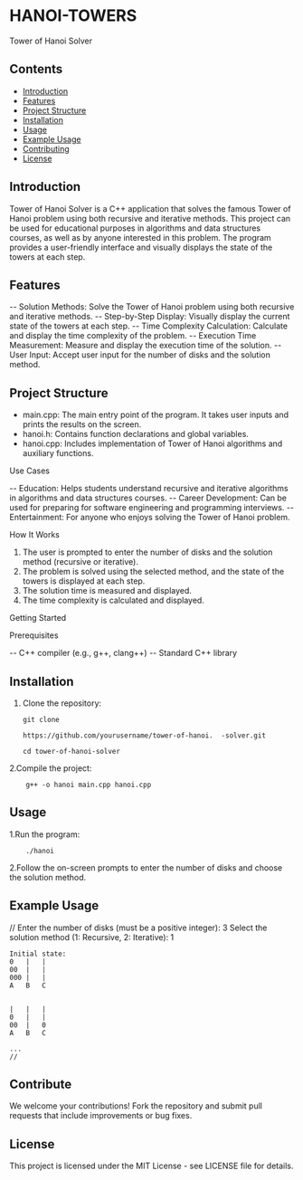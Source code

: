 # HANOI-TOWERS 

Tower of Hanoi Solver
## Contents
- [Introduction](#introduction)
- [Features](#features)
- [Project Structure](#project-structure)
- [Installation](#installation)
- [Usage](#usage)
- [Example Usage](#example-usage)
- [Contributing](#contributing)
- [License](#license)

## Introduction

Tower of Hanoi Solver is a C++ application that solves the famous Tower of Hanoi problem using both recursive and iterative methods. This project can be used for educational purposes in algorithms and data structures courses, as well as by anyone interested in this problem. The program provides a user-friendly interface and visually displays the state of the towers at each step.

## Features

-- Solution Methods: Solve the Tower of Hanoi problem using both recursive and iterative methods.
-- Step-by-Step Display: Visually display the current state of the towers at each step.
-- Time Complexity Calculation: Calculate and display the time complexity of the problem.
-- Execution Time Measurement: Measure and display the execution time of the solution.
-- User Input: Accept user input for the number of disks and the solution method.

  
## Project Structure

- main.cpp: The main entry point of the program. It takes user inputs and prints the results on the screen.
- hanoi.h: Contains function declarations and global variables.
- hanoi.cpp: Includes implementation of Tower of Hanoi algorithms and auxiliary functions.


Use Cases

-- Education: Helps students understand recursive and iterative algorithms in algorithms and data structures courses.
-- Career Development: Can be used for preparing for software engineering and programming interviews.
-- Entertainment: For anyone who enjoys solving the Tower of Hanoi problem.

How It Works

1. The user is prompted to enter the number of disks and the solution method (recursive or iterative).
2. The problem is solved using the selected method, and the state of the towers is displayed at each step.
3. The solution time is measured and displayed.
4. The time complexity is calculated and displayed. 

Getting Started
  
  Prerequisites

-- C++ compiler (e.g., g++, clang++)
-- Standard C++ library

## Installation 
  1. Clone the repository:
     
         git clone

         https://github.com/yourusername/tower-of-hanoi.  -solver.git

         cd tower-of-hanoi-solver
     
2.Compile the project:

        g++ -o hanoi main.cpp hanoi.cpp

## Usage 
  1.Run the program:
      
        ./hanoi
      
  2.Follow the on-screen prompts to enter the number of disks and choose the solution method.

## Example Usage 
//
Enter the number of disks (must be a positive integer): 3
Select the solution method (1: Recursive, 2: Iterative): 1

    Initial state:
    0   |   |
    00  |   |
    000 |   |
    A   B   C


    |   |   |
    0   |   |
    00  |   0
    A   B   C

    ...
    //

## Contribute
We welcome your contributions! Fork the repository and submit pull requests that include improvements or bug fixes. 

## License
This project is licensed under the MIT License - see LICENSE file for details.
